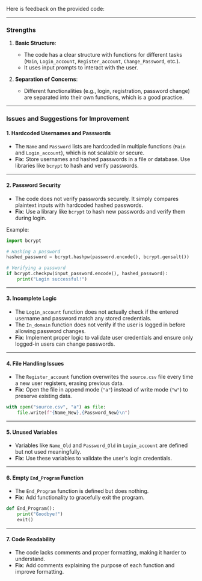 Here is feedback on the provided code:

---

### **Strengths**
1. **Basic Structure**:
   - The code has a clear structure with functions for different tasks (`Main`, `Login_account`, `Register_account`, `Change_Password`, etc.).
   - It uses input prompts to interact with the user.

2. **Separation of Concerns**:
   - Different functionalities (e.g., login, registration, password change) are separated into their own functions, which is a good practice.

---

### **Issues and Suggestions for Improvement**

#### 1. **Hardcoded Usernames and Passwords**
   - The `Name` and `Password` lists are hardcoded in multiple functions (`Main` and `Login_account`), which is not scalable or secure.
   - **Fix**: Store usernames and hashed passwords in a file or database. Use libraries like `bcrypt` to hash and verify passwords.

---

#### 2. **Password Security**
   - The code does not verify passwords securely. It simply compares plaintext inputs with hardcoded hashed passwords.
   - **Fix**: Use a library like `bcrypt` to hash new passwords and verify them during login.

   Example:
   ```python
   import bcrypt

   # Hashing a password
   hashed_password = bcrypt.hashpw(password.encode(), bcrypt.gensalt())

   # Verifying a password
   if bcrypt.checkpw(input_password.encode(), hashed_password):
       print("Login successful!")
   ```

---

#### 3. **Incomplete Logic**
   - The `Login_account` function does not actually check if the entered username and password match any stored credentials.
   - The `In_domain` function does not verify if the user is logged in before allowing password changes.
   - **Fix**: Implement proper logic to validate user credentials and ensure only logged-in users can change passwords.

---

#### 4. **File Handling Issues**
   - The `Register_account` function overwrites the `source.csv` file every time a new user registers, erasing previous data.
   - **Fix**: Open the file in append mode (`"a"`) instead of write mode (`"w"`) to preserve existing data.

   ```python
   with open("source.csv", "a") as file:
       file.write(f"{Name_New},{Password_New}\n")
   ```

---

#### 5. **Unused Variables**
   - Variables like `Name_Old` and `Password_Old` in `Login_account` are defined but not used meaningfully.
   - **Fix**: Use these variables to validate the user's login credentials.

---

#### 6. **Empty `End_Program` Function**
   - The `End_Program` function is defined but does nothing.
   - **Fix**: Add functionality to gracefully exit the program.

   ```python
   def End_Program():
       print("Goodbye!")
       exit()
   ```

---

#### 7. **Code Readability**
   - The code lacks comments and proper formatting, making it harder to understand.
   - **Fix**: Add comments explaining the purpose of each function and improve formatting.